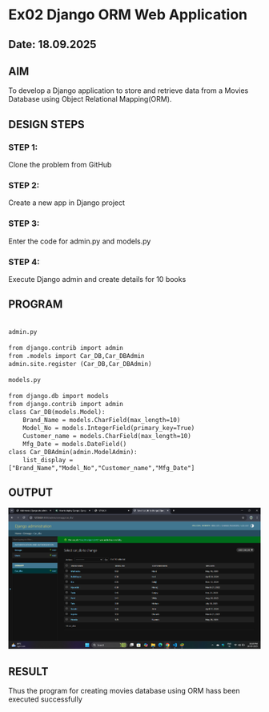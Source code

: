 # Ex02 Django ORM Web Application
## Date: 18.09.2025

## AIM
To develop a Django application to store and retrieve data from a Movies Database using Object Relational Mapping(ORM).

## DESIGN STEPS

### STEP 1:
Clone the problem from GitHub

### STEP 2:
Create a new app in Django project

### STEP 3:
Enter the code for admin.py and models.py

### STEP 4:
Execute Django admin and create details for 10 books

## PROGRAM
```

admin.py

from django.contrib import admin
from .models import Car_DB,Car_DBAdmin
admin.site.register (Car_DB,Car_DBAdmin)

models.py

from django.db import models
from django.contrib import admin
class Car_DB(models.Model):
    Brand_Name = models.CharField(max_length=10)
    Model_No = models.IntegerField(primary_key=True)
    Customer_name = models.CharField(max_length=10)
    Mfg_Date = models.DateField()
class Car_DBAdmin(admin.ModelAdmin):
    list_display = ["Brand_Name","Model_No","Customer_name","Mfg_Date"]

```

## OUTPUT
![alt text](<Screenshot 2025-09-18 222106.png>)





## RESULT
Thus the program for creating movies database using ORM hass been executed successfully
